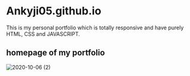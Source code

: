 # Ankyji05.github.io
This is my personal portfolio which  is totally responsive and have purely HTML, CSS and JAVASCRIPT.
## homepage of my portfolio
![2020-10-06 (2)](https://user-images.githubusercontent.com/69973862/95173528-6a22e680-07d6-11eb-875a-37667e52fec9.png)

